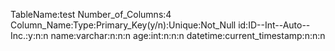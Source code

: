 TableName:test
Number_of_Columns:4
Column_Name:Type:Primary_Key(y/n):Unique:Not_Null
id:ID--Int--Auto--Inc.:y:n:n
name:varchar:n:n:n
age:int:n:n:n
datetime:current_timestamp:n:n:n
